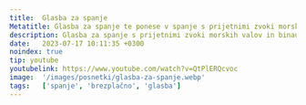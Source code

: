 ```yaml
---
title:  Glasba za spanje
Metatitle: Glasba za spanje te ponese v spanje s prijetnimi zvoki morskih valov. Obogatena je z binauralnimi biti (binaural beats) 5Hz, ki te ponesejo v globoko spanje.
description: Glasba za spanje s prijetnimi zvoki morskih valov in binauralnimi biti 5Hz te ponese v globoko spanje. Video vsebuje nežno glasbo in zvoke oceanovih valov za umirjanje uma in telesa. Binauralni biti izboljšajo kakovost spanca. Če uživaš v tej glasbi za spanje, klikni 'Všeč mi je' in se naroči na Youtube kanal za več sproščujočih vsebin.
date:   2023-07-17 10:11:35 +0300
noindex: true
tip: youtube
youtubelink: https://www.youtube.com/watch?v=QtPlERQcvoc
image:  '/images/posnetki/glasba-za-spanje.webp'
tags:   ['spanje', 'brezplačno', 'glasba']
---
```

